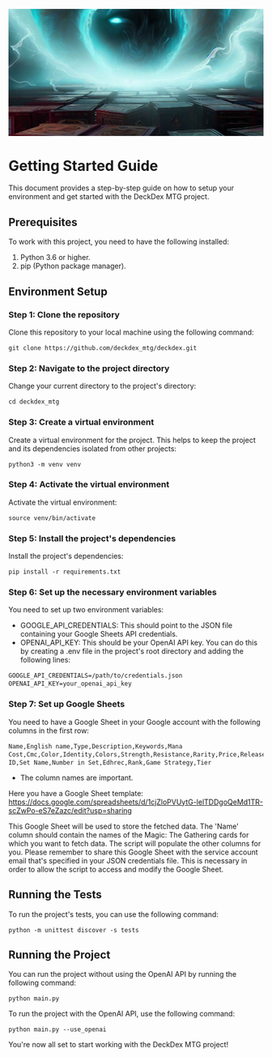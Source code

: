 ![Logo](../images/Getting_started.png)

# Getting Started Guide

This document provides a step-by-step guide on how to setup your environment and get started with the DeckDex MTG project.

## Prerequisites

To work with this project, you need to have the following installed:

1. Python 3.6 or higher.
2. pip (Python package manager).

## Environment Setup

### Step 1: Clone the repository

Clone this repository to your local machine using the following command:

```commandline
git clone https://github.com/deckdex_mtg/deckdex.git
```

### Step 2: Navigate to the project directory
Change your current directory to the project's directory:
```commandline
cd deckdex_mtg
```

### Step 3: Create a virtual environment
Create a virtual environment for the project. This helps to keep the project and its dependencies isolated from other projects:
```commandline
python3 -m venv venv
```

### Step 4: Activate the virtual environment
Activate the virtual environment:
```commandline
source venv/bin/activate
```

### Step 5: Install the project's dependencies
Install the project's dependencies:
```commandline
pip install -r requirements.txt
```

### Step 6: Set up the necessary environment variables
You need to set up two environment variables:
- GOOGLE_API_CREDENTIALS: This should point to the JSON file containing your Google Sheets API credentials.
- OPENAI_API_KEY: This should be your OpenAI API key.
You can do this by creating a .env file in the project's root directory and adding the following lines:
```commandline
GOOGLE_API_CREDENTIALS=/path/to/credentials.json
OPENAI_API_KEY=your_openai_api_key
```
### Step 7: Set up Google Sheets
You need to have a Google Sheet in your Google account with the following columns in the first row:
```commandline
Name,English name,Type,Description,Keywords,Mana Cost,Cmc,Color,Identity,Colors,Strength,Resistance,Rarity,Price,Release,Date,Set ID,Set Name,Number in Set,Edhrec,Rank,Game Strategy,Tier
```
- The column names are important.

Here you have a Google Sheet template: https://docs.google.com/spreadsheets/d/1cjZloPVUytG-lelTDDgoQeMd1TR-scZwPo-eS7eZazc/edit?usp=sharing

This Google Sheet will be used to store the fetched data. The 'Name' column should contain the names of the Magic: The Gathering cards for which you want to fetch data. The script will populate the other columns for you.
Please remember to share this Google Sheet with the service account email that's specified in your JSON credentials file. This is necessary in order to allow the script to access and modify the Google Sheet.

## Running the Tests
To run the project's tests, you can use the following command:
```commandline
python -m unittest discover -s tests
```

## Running the Project
You can run the project without using the OpenAI API by running the following command:
```commandline
python main.py
```
To run the project with the OpenAI API, use the following command:
```commandline
python main.py --use_openai
```
You're now all set to start working with the DeckDex MTG project!